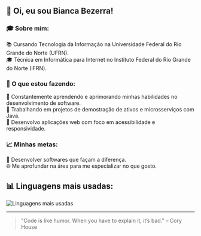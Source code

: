 ## 👋 Oi, eu sou Bianca Bezerra!

### 🎓 Sobre mim:
📚 Cursando Tecnologia da Informação na Universidade Federal do Rio Grande do Norte (UFRN).<br/>
🎓 Técnica em Informática para Internet no Instituto Federal do Rio Grande do Norte (IFRN).<br/>
  
### 🌱 O que estou fazendo:

📖 Constantemente aprendendo e aprimorando minhas habilidades no desenvolvimento de software.<br/>
🔄 Trabalhando em projetos de demostração de ativos e microsserviços com Java.<br/>
🤝 Desenvolvo aplicações web com foco em acessibilidade e responsividade.<br/>

### 📈 Minhas metas:

🌟 Desenvolver softwares que façam a diferença. <br/>
🌐 Me aprofundar na área para me especializar no que gosto. <br/>

## 📊 Linguagens mais usadas:
![Linguagens mais usadas](https://github-readme-stats.vercel.app/api/top-langs/?username=biancabp&layout=compact&langs_count=6&theme=dracula)

<hr>

> "Code is like humor. When you have to explain it, it’s bad." – Cory House
